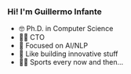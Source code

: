### Hi! I'm Guillermo Infante

- 🤓 Ph.D. in Computer Science
- 👨‍💼 CTO
- 🧠 Focused on AI/NLP
- 🚀 Like building innovative stuff
- 🚴‍♂️ Sports every now and then...
